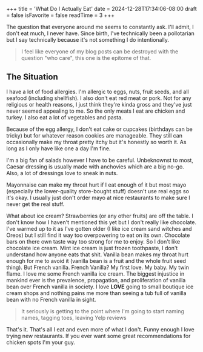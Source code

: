 +++
title = 'What Do I Actually Eat'
date = 2024-12-28T17:34:06-08:00
draft = false
isFavorite = false
readTime = 3
+++

The question that everyone around me seems to constantly ask. I'll admit, I don't eat much, I never have. Since birth, I've technically been a pollotarian but I say technically because it's not something I do intentionally.

> I feel like everyone of my blog posts can be destroyed with the question "who care", this one is the epitome of that.

## The Situation

I have a lot of food allergies. I'm allergic to eggs, nuts, fruit seeds, and all seafood (including shellfish). I also don't eat red meat or pork. Not for any religious or health reasons, I just think they're kinda gross and they've just never seemed appealing to me. So the only meats I eat are chicken and turkey. I also eat a lot of vegetables and pasta.

Because of the egg allergy, I don't eat cake or cupcakes (birthdays can be tricky) but for whatever reason cookies are manageable. They still can occasionally make my throat pretty itchy but it's honestly so worth it. As long as I only have like one a day I'm fine.

I'm a big fan of salads however I have to be careful. Unbeknownst to most, Caesar dressing is usually made with anchovies which are a big no-go. Also, a lot of dressings love to sneak in nuts. 

Mayonnaise can make my throat hurt if I eat enough of it but most mayo (especially the lower-quality store-bought stuff) doesn't use real eggs so it's okay. I usually just don't order mayo at nice restaurants to make sure I never get the real stuff. 

What about ice cream? Strawberries (or any other fruits) are off the table. I don't know how I haven't mentioned this yet but I don't really like chocolate. I've warmed up to it as I've gotten older (I like ice cream sand witches and Oreos) but I still find it way too overpowering to eat on its own. Chocolate bars on there own taste way too strong for me to enjoy. So I don't like chocolate ice cream. Mint ice cream is just frozen toothpaste, I don't understand how anyone eats that shit. Vanilla bean makes my throat hurt enough for me to avoid it (vanilla bean is a fruit and the whole fruit seed thing). But French vanilla. French Vanilla? My first love. My baby. My twin flame. I love me some French vanilla ice cream. The biggest injustice in mankind ever is the prevalence, propagation, and proliferation of vanilla bean over French vanilla in society. I love **LOVE** going to small boutique ice cream shops and nothing pains me more than seeing a tub full of vanilla bean with no French vanilla in sight.

> It seriously is getting to the point where I'm going to start naming names, tagging toes, leaving Yelp reviews

That's it. That's all I eat and even more of what I don't. Funny enough I love trying new restaurants. If you ever want some great recommendations for chicken spots I'm your guy. 





